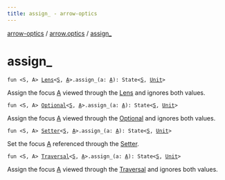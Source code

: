 ```yaml
---
title: assign_ - arrow-optics
---
```


[arrow-optics](../index.html) / [arrow.optics](index.html) / [assign_](./assign_.html)

# assign_

`fun <S, A> `[`Lens`](-lens.html)`<`[`S`](assign_.html#S)`, `[`A`](assign_.html#A)`>.assign_(a: `[`A`](assign_.html#A)`): State<`[`S`](assign_.html#S)`, `[`Unit`](https://kotlinlang.org/api/latest/jvm/stdlib/kotlin/-unit/index.html)`>`

Assign the focus [A](assign_.html#A) viewed through the [Lens](-lens.html) and ignores both values.

`fun <S, A> `[`Optional`](-optional.html)`<`[`S`](assign_.html#S)`, `[`A`](assign_.html#A)`>.assign_(a: `[`A`](assign_.html#A)`): State<`[`S`](assign_.html#S)`, `[`Unit`](https://kotlinlang.org/api/latest/jvm/stdlib/kotlin/-unit/index.html)`>`

Assign the focus [A](assign_.html#A) viewed through the [Optional](-optional.html) and ignores both values.

`fun <S, A> `[`Setter`](-setter.html)`<`[`S`](assign_.html#S)`, `[`A`](assign_.html#A)`>.assign_(a: `[`A`](assign_.html#A)`): State<`[`S`](assign_.html#S)`, `[`Unit`](https://kotlinlang.org/api/latest/jvm/stdlib/kotlin/-unit/index.html)`>`

Set the focus [A](assign_.html#A) referenced through the [Setter](-setter.html).

`fun <S, A> `[`Traversal`](-traversal.html)`<`[`S`](assign_.html#S)`, `[`A`](assign_.html#A)`>.assign_(a: `[`A`](assign_.html#A)`): State<`[`S`](assign_.html#S)`, `[`Unit`](https://kotlinlang.org/api/latest/jvm/stdlib/kotlin/-unit/index.html)`>`

Assign the focus [A](assign_.html#A) viewed through the [Traversal](-traversal.html) and ignores both values.

